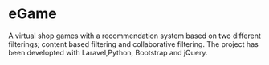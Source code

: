 # eGame
 A virtual shop games with a recommendation system based on two different filterings; content based filtering and collaborative filtering. The project has been developted with Laravel,Python, Bootstrap and jQuery.

